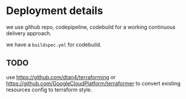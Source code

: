 # Deployment details

we use github repo, codepipeline, codebuild for a working continuous delivery approach.

we have a `buildspec.yml` for codebuild.


## TODO

use https://github.com/dtan4/terraforming or https://github.com/GoogleCloudPlatform/terraformer to convert existing resources config to terraform style.
